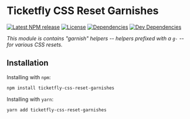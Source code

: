 # Ticketfly CSS Reset Garnishes

[![Latest NPM release][npm-badge]][npm-badge-url]
[![License][license-badge]][license-badge-url]
[![Dependencies][dependencies-badge]][dependencies-badge-url]
[![Dev Dependencies][devDependencies-badge]][devDependencies-badge-url]


_This module is contains "garnish" helpers -- helpers prefixed with a `g-` --
for various CSS resets._


## Installation

Installing with `npm`:

```bash
npm install ticketfly-css-reset-garnishes
```

Installing with `yarn`:

```bash
yarn add ticketfly-css-reset-garnishes
```


[npm-badge]: https://img.shields.io/npm/v/ticketfly-css-reset-garnishes.svg
[npm-badge-url]: https://www.npmjs.com/package/ticketfly-css-reset-garnishes
[license-badge]: https://img.shields.io/npm/l/ticketfly-css-reset-garnishes.svg
[license-badge-url]: LICENSE
[dependencies-badge]: https://img.shields.io/david/Ticketfly-UI/ticketfly-css-reset-garnishes.svg
[dependencies-badge-url]: https://david-dm.org/Ticketfly-UI/ticketfly-css-reset-garnishes
[devDependencies-badge]: https://img.shields.io/david/dev/Ticketfly-UI/ticketfly-css-reset-garnishes.svg
[devDependencies-badge-url]: https://david-dm.org/Ticketfly-UI/ticketfly-css-reset-garnishes#info=devDependencies

